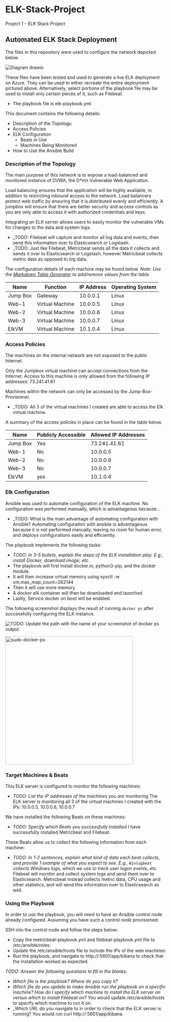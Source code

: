 # ELK-Stack-Project
Project 1 - ELK Stack Project

## Automated ELK Stack Deployment

The files in this repository were used to configure the network depicted below.


![Diagram drawio](https://user-images.githubusercontent.com/93636095/160018811-6c3094e2-4918-42af-b69a-3644024bc206.png)




These files have been tested and used to generate a live ELK deployment on Azure. They can be used to either recreate the entire deployment pictured above. Alternatively, select portions of the playbook file may be used to install only certain pieces of it, such as Filebeat.

  - The playbook file is elk-playbook.yml

This document contains the following details:
- Description of the Topologu
- Access Policies
- ELK Configuration
  - Beats in Use
  - Machines Being Monitored
- How to Use the Ansible Build


### Description of the Topology

The main purpose of this network is to expose a load-balanced and monitored instance of DVWA, the D*mn Vulnerable Web Application.

Load balancing ensures that the application will be highly available, in addition to restricting inbound access to the network. Load balancers protect web traffic by ensuring that it is distributed evenly and efficiently. A jumpbox will ensure that there are better security and access controls as you are only able to access it with authorized credentials and keys.

Integrating an ELK server allows users to easily monitor the vulnerable VMs for changes to the data and system logs.
- _TODO: Filebeat will capture and monitor all log data and events, then send this information over to Elasticsearch or Logstash.
- _TODO: Just like Filebeat, Metricbeat sends all the data it collects and sends it over to Elasticsearch or Logstash, however Metricbeat collects metric data as opposed to log data.
  
The configuration details of each machine may be found below.
_Note: Use the [Markdown Table Generator](http://www.tablesgenerator.com/markdown_tables) to add/remove values from the table_.

| Name     | Function       | IP Address | Operating System |
|----------|----------------|------------|------------------|
| Jump Box | Gateway        | 10.0.0.1   | Linux            |
| Web-1    | Virtual Machine| 10.0.0.5   | Linux            |
| Web-2    | Virtual Machine| 10.0.0.6   | Linux            |
| Web-3    | Virtual Machine| 10.0.0.7   | Linux            |
| ElkVM    | Virtual Machine| 10.1.0.4   | Linux            | 

### Access Policies

The machines on the internal network are not exposed to the public Internet. 

Only the Jumpbox virtual machine can accept connections from the Internet. Access to this machine is only allowed from the following IP addresses: 73.241.41.61


Machines within the network can only be accessed by the Jump-Box-Provisioner.
- _TODO: All 3 of the virtual machines I created are able to access the Elk virtual machine. 

A summary of the access policies in place can be found in the table below.

| Name     | Publicly Accessible | Allowed IP Addresses |
|----------|---------------------|----------------------|
| Jump Box | Yes                 | 73.241.41.61         |
| Web-1    | No                  | 10.0.0.5             |
| Web-2    | No                  | 10.0.0.6             |
| Web-3    | No                  | 10.0.0.7             |
| ElkVM    | yes                 | 10.1.0.4             |
### Elk Configuration

Ansible was used to automate configuration of the ELK machine. No configuration was performed manually, which is advantageous because...
- _TODO: What is the main advantage of automating configuration with Ansible? Automating configuration with ansible is advantageous because it is not performed manually, leaving no room for human error, and deploys configurations easily and efficiently.

The playbook implements the following tasks:
- _TODO: In 3-5 bullets, explain the steps of the ELK installation play. E.g., install Docker; download image; etc._
- The playbook will first install docker.io, python3-pip, and the docker module.
- It will then increase virtual memory using sysctl -w vm.max_map_count=262144
- Then it will use more memory
- A docker elk container will then be downloaded and launched
- Lastly, Service docker on boot will be enabled.

The following screenshot displays the result of running `docker ps` after successfully configuring the ELK instance.

![TODO: Update the path with the name of your screenshot of docker ps output](Images/docker_ps_output.png)



<img width="401" alt="sudo-docker-ps" src="https://user-images.githubusercontent.com/93636095/160018786-34be1bcd-2d73-4e6f-9f61-b6c0a570dd38.png">






### Target Machines & Beats
This ELK server is configured to monitor the following machines:
- _TODO: List the IP addresses of the machines you are monitoring_ The ELK server is monitoring all 3 of the virtual machines I created with the IPs: 10.0.0.5, 10.0.0.6, 10.0.0.7

We have installed the following Beats on these machines:
- _TODO: Specify which Beats you successfully installed_ I have successfully installed Metricbeat and Filebeat.

These Beats allow us to collect the following information from each machine:
- _TODO: In 1-2 sentences, explain what kind of data each beat collects, and provide 1 example of what you expect to see. E.g., `Winlogbeat` collects Windows logs, which we use to track user logon events, etc._
Filebeat will monitor and collect system logs and send them over to Elasticsearch.
Metricbeat instead collects metric data, CPU usage and other statistics, and will send this information over to Elasticsearch as well. 
### Using the Playbook
In order to use the playbook, you will need to have an Ansible control node already configured. Assuming you have such a control node provisioned: 

SSH into the control node and follow the steps below:
- Copy the metricbeat-playbook.yml and filebeat-playbook.yml file to /etc/ansible/roles.
- Update the /etc/ansible/hosts file to include the IPs of the web machines
- Run the playbook, and navigate to http://<Public IP of elkVM>:5601/app/kibana to check that the installation worked as expected.

_TODO: Answer the following questions to fill in the blanks:_
- _Which file is the playbook? Where do you copy it?_
- _Which file do you update to make Ansible run the playbook on a specific machine? How do I specify which machine to install the ELK server on versus which to install Filebeat on?_ You would update /etc/ansible/hosts to specify which machine to run it on.
- _Which URL do you navigate to in order to check that the ELK server is running? You would run curl http://<Public IP of ElkVm>:5601/app/kibana

